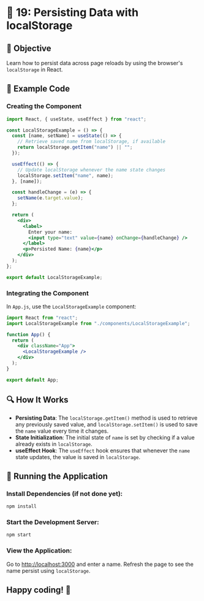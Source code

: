 # 🚀 19: Persisting Data with localStorage

## 📝 Objective

Learn how to persist data across page reloads by using the browser's `localStorage` in React.

## 📂 Example Code

### Creating the Component

```jsx
import React, { useState, useEffect } from "react";

const LocalStorageExample = () => {
  const [name, setName] = useState(() => {
    // Retrieve saved name from localStorage, if available
    return localStorage.getItem("name") || "";
  });

  useEffect(() => {
    // Update localStorage whenever the name state changes
    localStorage.setItem("name", name);
  }, [name]);

  const handleChange = (e) => {
    setName(e.target.value);
  };

  return (
    <div>
      <label>
        Enter your name:
        <input type="text" value={name} onChange={handleChange} />
      </label>
      <p>Persisted Name: {name}</p>
    </div>
  );
};

export default LocalStorageExample;
```

### Integrating the Component

In `App.js`, use the `LocalStorageExample` component:

```jsx
import React from "react";
import LocalStorageExample from "./components/LocalStorageExample";

function App() {
  return (
    <div className="App">
      <LocalStorageExample />
    </div>
  );
}

export default App;
```

## 🔍 How It Works

- **Persisting Data**: The `localStorage.getItem()` method is used to retrieve any previously saved value, and `localStorage.setItem()` is used to save the `name` value every time it changes.
- **State Initialization**: The initial state of `name` is set by checking if a value already exists in `localStorage`.
- **useEffect Hook**: The `useEffect` hook ensures that whenever the `name` state updates, the value is saved in `localStorage`.

## 🚀 Running the Application

### Install Dependencies (if not done yet):

```bash
npm install
```

### Start the Development Server:

```bash
npm start
```

### View the Application:

Go to [http://localhost:3000](http://localhost:3000) and enter a name. Refresh the page to see the name persist using `localStorage`.

## Happy coding! 🎉
